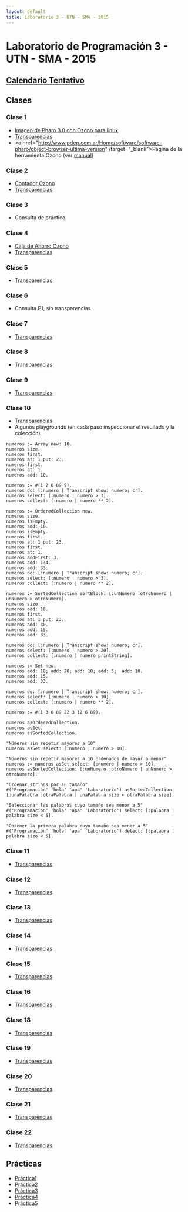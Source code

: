 ```yaml
---
layout: default
title: Laboratorio 3 - UTN - SMA - 2015
---
```


# Laboratorio de Programación 3 - UTN - SMA - 2015

## [Calendario Tentativo](material/CalendarioTentativo2doSemestre.pdf)

## Clases

### Clase 1
  * [Imagen de Pharo 3.0 con Ozono para linux](material/pharo3.0.zip)
  * [Transparencias](material/Clase01.pdf)
  * <a href="http://www.pdep.com.ar/Home/software/software-pharo/object-browser-ultima-version" /target="_blank">Página de la herramienta Ozono</a> (ver <a href="http://www.pdep.com.ar/Home/software/software-pharo/object-browser-ultima-version/ObjectBrowser-manual.pdf?attredirects=0" target="_blank">manual</a>)

### Clase 2
  * [Contador Ozono](material/contador.o3.zip)
  * [Transparencias](material/Clase02.pdf)

### Clase 3
  * Consulta de práctica

### Clase 4
  * [Caja de Ahorro Ozono](material/cajaAhorro.ob.zip)
  * [Transparencias](material/Clase04.pdf)

### Clase 5
  * [Transparencias](material/Clase05.pdf)

### Clase 6
  * Consulta P1, sin transparencias

### Clase 7
  * [Transparencias](material/Clase07.pdf)

### Clase 8
 * [Transparencias](material/Clase08.pdf)

### Clase 9
 * [Transparencias](material/Clase09.pdf)

### Clase 10
  * [Transparencias](material/Clase10.pdf)
  * Algunos playgrounds (en cada paso inspeccionar el resultado y la colección)

```
numeros := Array new: 10.
numeros size.
numeros first.
numeros at: 1 put: 23.
numeros first.
numeros at: 1.
numeros add: 10.

numeros := #(1 2 6 89 9).
numeros do: [:numero | Transcript show: numero; cr].
numeros select: [:numero | numero > 3].
numeros collect: [:numero | numero ** 2].
```

```
numeros := OrderedCollection new.
numeros size.
numeros isEmpty.
numeros add: 10.
numeros isEmpty.
numeros first.
numeros at: 1 put: 23.
numeros first.
numeros at: 1.
numeros addFirst: 3.
numeros add: 134.
numeros add: 33.
numeros do: [:numero | Transcript show: numero; cr].
numeros select: [:numero | numero > 3].
numeros collect: [:numero | numero ** 2].
```

```
numeros := SortedCollection sortBlock: [:unNumero :otroNumero | unNumero > otroNumero].
numeros size.
numeros add: 10.
numeros first.
numeros at: 1 put: 23.
numeros add: 30.
numeros add: 15.
numeros add: 33.

numeros do: [:numero | Transcript show: numero; cr].
numeros select: [:numero | numero > 20].
numeros collect: [:numero | numero printString].
```

```
numeros := Set new.
numeros add: 10; add: 20; add: 10; add: 5;  add: 10.
numeros add: 15.
numeros add: 33.

numeros do: [:numero | Transcript show: numero; cr].
numeros select: [:numero | numero > 10].
numeros collect: [:numero | numero ** 2].
``` 

```
numeros := #(1 3 6 89 22 3 12 6 89).

numeros asOrderedCollection.
numeros asSet.
numeros asSortedCollection.

"Números sin repetir mayores a 10"
numeros asSet select: [:numero | numero > 10].

"Números sin repetir mayores a 10 ordenados de mayor a menor"
numeros := numeros asSet select: [:numero | numero > 10].
numeros asSortedCollection: [:unNumero :otroNumero | unNumero > otroNumero].

"Ordenar strings por su tamaño"
#('Programación' 'hola' 'apa' 'Laboratorio') asSortedCollection: [:unaPalabra :otraPalabra | unaPalabra size < otraPalabra size].

"Seleccionar las palabras cuyo tamaño sea menor a 5"
#('Programación' 'hola' 'apa' 'Laboratorio') select: [:palabra | palabra size < 5].

"Obtener la primera palabra cuyo tamaño sea menor a 5"
#('Programación' 'hola' 'apa' 'Laboratorio') detect: [:palabra | palabra size < 5].
```

### Clase 11
  * [Transparencias](material/Clase11.pdf)

### Clase 12
  * [Transparencias](material/Clase12.pdf)

### Clase 13
  * [Transparencias](material/Clase13.pdf)

### Clase 14
  * [Transparencias](material/Clase14.pdf)

### Clase 15
  * [Transparencias](material/Clase15.pdf)

### Clase 16
  * [Transparencias](material/Clase16.pdf)

### Clase 18
  * [Transparencias](material/Clase18.pdf)

### Clase 19
  * [Transparencias](material/Clase19.pdf)

### Clase 20
  * [Transparencias](material/Clase20.pdf)

### Clase 21
  * [Transparencias](material/Clase21.pdf)

### Clase 22
  * [Transparencias](material/Clase22.pdf)

## Prácticas
  * [Práctica1](material/Practica1.pdf)
  * [Práctica2](material/Practica2.pdf)
  * [Práctica3](material/Practica3.pdf)
  * [Práctica4](material/Practica4.pdf)
  * [Práctica5](material/Practica5.pdf)
